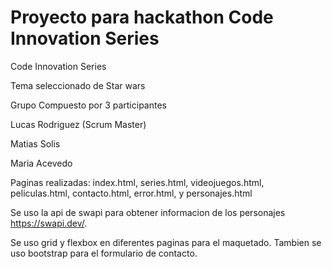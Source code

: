 # Proyecto para hackathon Code Innovation Series
Code Innovation Series

Tema seleccionado de Star wars

Grupo Compuesto por 3 participantes

Lucas Rodriguez (Scrum Master)

Matias Solis

Maria Acevedo


Paginas realizadas: 
index.html,
series.html,
videojuegos.html,
peliculas.html,
contacto.html,
error.html, y
personajes.html


Se uso la api de swapi para obtener informacion de los personajes
https://swapi.dev/.

Se uso grid y flexbox en diferentes paginas para el maquetado.
Tambien se uso bootstrap para el formulario de contacto.
